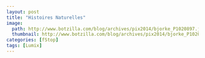 ```yaml
---
layout: post
title: "Histoires Naturelles"
image:
  path: http://www.botzilla.com/blog/archives/pix2014/bjorke_P1020897.jpg
  thumbnail: http://www.botzilla.com/blog/archives/pix2014/bjorke_P1020897.jpg
categories: [fStop]
tags: [Lumix]
---
```





